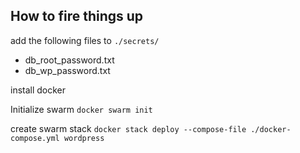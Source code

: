 How to fire things up
----

add the following files to `./secrets/`
- db_root_password.txt
- db_wp_password.txt

install docker

Initialize swarm
`docker swarm init`

create swarm stack
`docker stack deploy --compose-file ./docker-compose.yml wordpress`
